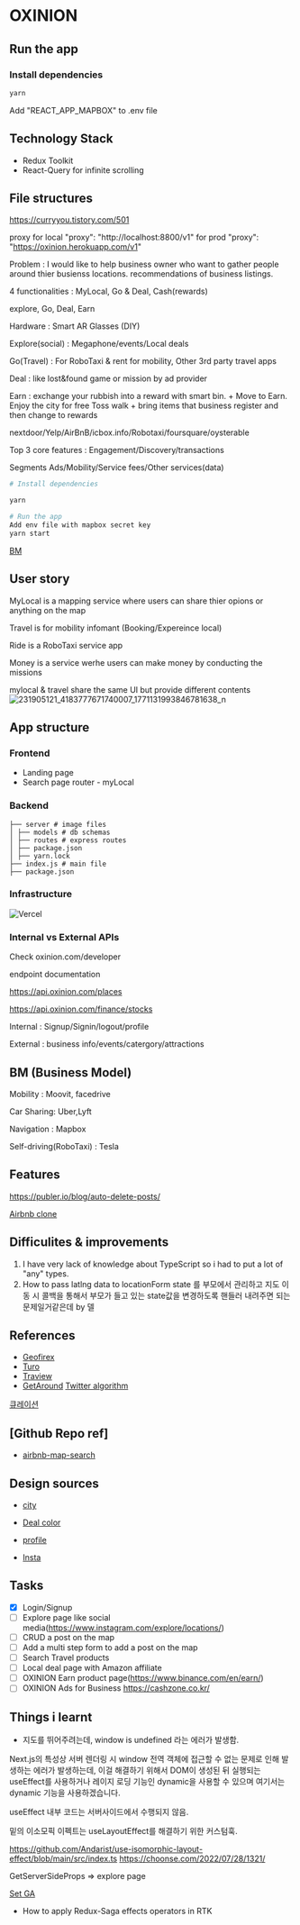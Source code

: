# OXINION

## Run the app

### Install dependencies

```bash
yarn
```

Add "REACT_APP_MAPBOX" to .env file

## Technology Stack

- Redux Toolkit
- React-Query for infinite scrolling

## File structures

<https://curryyou.tistory.com/501>

proxy
for local "proxy": "http://localhost:8800/v1"
for prod "proxy": "https://oxinion.herokuapp.com/v1"

Problem : I would like to help business owner who want to gather people around thier busienss locations.
recommendations of business listings.

4 functionalities : MyLocal, Go & Deal, Cash(rewards)

explore, Go, Deal, Earn

Hardware : Smart AR Glasses (DIY)

Explore(social) : Megaphone/events/Local deals

Go(Travel) : For RoboTaxi & rent for mobility, Other 3rd party travel apps

Deal : like lost&found game or mission by ad provider

Earn : exchange your rubbish into a reward with smart bin. + Move to Earn. Enjoy the city for free
Toss walk + bring items that business register and then change to rewards

nextdoor/Yelp/AirBnB/icbox.info/Robotaxi/foursquare/oysterable

Top 3 core features :
Engagement/Discovery/transactions

Segments
Ads/Mobility/Service fees/Other services(data)

```bash
# Install dependencies

yarn

# Run the app
Add env file with mapbox secret key
yarn start

```

[BM](https://uniquebusinessmodels.substack.com/p/how-does-foursquare-make-money?s=r)

## User story

MyLocal is a mapping service where users can share thier opions or anything on the map

Travel is for mobility infomant (Booking/Expereince local)

Ride is a RoboTaxi service app

Money is a service werhe users can make money by conducting the missions

mylocal & travel share the same UI but provide different contents
![231905121_4183777671740007_1771131993846781638_n](https://user-images.githubusercontent.com/40842018/128631702-f02c6dc2-9d93-4db3-9908-8062d1affb90.jpg)

## App structure

### Frontend

- Landing page
- Search page router - myLocal

### Backend

```note
├── server # image files
│ ├── models # db schemas
│ ├── routes # express routes
│ ├── package.json
│ ├── yarn.lock
├── index.js # main file
├── package.json
```

### Infrastructure

![Vercel](https://img.shields.io/badge/vercel-%23000000.svg?style=for-the-badge&logo=vercel&logoColor=white)

### Internal vs External APIs

Check oxinion.com/developer

endpoint documentation

<https://api.oxinion.com/places>

<https://api.oxinion.com/finance/stocks>

Internal : Signup/Signin/logout/profile

External : business info/events/catergory/attractions

## BM (Business Model)

Mobility : Moovit, facedrive

Car Sharing: Uber,Lyft

Navigation : Mapbox

Self-driving(RoboTaxi) : Tesla

## Features

<https://publer.io/blog/auto-delete-posts/>

[Airbnb clone](https://www.youtube.com/watch?v=b8gBIphfCqw&ab_channel=SonnySangha)

## Difficulites & improvements

1. I have very lack of knowledge about TypeScript so i had to put a lot of "any" types.
2. How to pass latlng data to locationForm
   state 를 부모에서 관리하고 지도 이동 시 콜백을 통해서 부모가 들고 있는 state값을 변경하도록 핸들러 내려주면 되는 문제일거같은데 by 델

## References

- [Geofirex](https://fireship.io/lessons/geolocation-query-in-firestore-realtime/)
- [Turo](https://turo.com/gb/en)
- [Traview](https://traview.web.app/)
- [GetAround](https://www.getaround.com/search?viewport=36.675786717395184%2C-119.91271801147461%2C36.89026322207232%2C-119.67548198852539&start_time=2022-09-09T20%3A00%3A00.000Z&end_time=2022-09-10T04%3A00%3A00.000Z&zoom=12&use=CARSHARE)
  [Twitter algorithm](https://www.youtube.com/watch?v=zJI4bgEJ8IU&ab_channel=%EC%BD%94%EB%94%A9%EC%95%A0%ED%94%8C)

[큐레이션](https://www.thisiswhyimbroke.com/)

## [Github Repo ref]

- [airbnb-map-search](https://github.com/zaichaopan/airbnb-map-search)

## Design sources

- [city](https://www.freepik.com/free-photo/agra-city-name-collage_27994134.htm?query=london)

- [Deal color](https://localstealsanddeals.com/)

- [profile](https://www.codewithrandom.com/2022/08/21/instagram-clone-code-html-css/)
- [Insta](https://www.behance.net/gallery/73316071/Instagram-Desktop-Redesign?tracking_source=search_projects%7Cinstagram+web+desktop)

## Tasks

- [x] Login/Signup
- [ ] Explore page like social media(<https://www.instagram.com/explore/locations/>)
- [ ] CRUD a post on the map
- [ ] Add a multi step form to add a post on the map
- [ ] Search Travel products
- [ ] Local deal page with Amazon affiliate
- [ ] OXINION Earn product page(<https://www.binance.com/en/earn/>)
- [ ] OXINION Ads for Business <https://cashzone.co.kr/>

## Things i learnt

- 지도를 뛰어주려는데, window is undefined 라는 에러가 발생함.

Next.js의 특성상 서버 렌더링 시 window 전역 객체에 접근할 수 없는 문제로 인해 발생하는 에러가 발생하는데, 이걸 해결하기 위해서
DOM이 생성된 뒤 실행되는 useEffect를 사용하거나 레이지 로딩 기능인 dynamic을 사용할 수 있으며 여기서는 dynamic 기능을 사용하겠습니다.

useEffect 내부 코드는 서버사이드에서 수행되지 않음.

밑의 이소모픽 이펙트는 useLayoutEffect를 해결하기 위한 커스텀훅.

<https://github.com/Andarist/use-isomorphic-layout-effect/blob/main/src/index.ts>
<https://choonse.com/2022/07/28/1321/>

GetServerSideProps => explore page

[Set GA](https://mnxmnz.github.io/nextjs/google-analytics/)

- How to apply Redux-Saga effects operators in RTK
